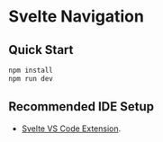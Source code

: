 # Svelte Navigation

## Quick Start

```bash
npm install
npm run dev
```

## Recommended IDE Setup

- [Svelte VS Code Extension](https://marketplace.visualstudio.com/items?itemName=svelte.svelte-vscode).
